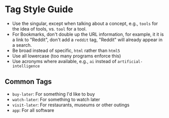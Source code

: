 # Tag Style Guide

- Use the singular, except when talking about a concept, e.g., `tools` for the idea of tools, vs. `tool` for a tool.
- For Bookmarks, don't double up the URL information, for example, it it is a link to "Reddit", don't add a `reddit` tag, "Reddit" will already appear in a search.
- Be broad instead of specific, `html` rather than `html5`
- Use all lowercase (too many programs enforce this)
- Use acronyms where available, e.g., `ai` instead of `artificial-intelligence`

## Common Tags

- `buy-later`: For something I'd like to buy
- `watch-later`: For something to watch later
- `visit-later`: For restaurants, museums or other outings
- `app`: For all software
